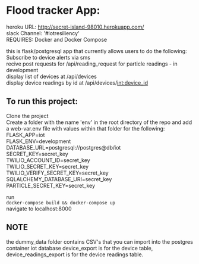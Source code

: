 # Flood tracker App:
heroku URL: http://secret-island-98010.herokuapp.com/  
slack Channel: '#iotresiliency'  
REQUIRES: Docker and Docker Compose  

this is flask/postgresql app that currently allows users to do the following:  
Subscribe to device alerts via sms  
recive post requests for /api/reading_request for particle readings - in development  
display list of devices at /api/devices  
display device readings by id at /api/devices/<int:device_id>  

## To run this project:
Clone the project  
Create a folder with the name 'env' in the root directory of the repo and add a web-var.env file with values within that folder for the following:  
FLASK_APP=iot  
FLASK_ENV=development  
DATABASE_URL=postgresql://postgres@db/iot  
SECRET_KEY=secret_key  
TWILIO_ACCOUNT_ID=secret_key  
TWILIO_SECRET_KEY=secret_key  
TWILIO_VERIFY_SECRET_KEY=secret_key  
SQLALCHEMY_DATABASE_URI=secret_key  
PARTICLE_SECRET_KEY=secret_key  

run  
`docker-compose build && docker-compose up`  
navigate to localhost:8000

## NOTE
the dummy_data folder contains CSV's that you can import into the postgres container iot database
device_export is for the device table, device_readings_export is for the device readings table.

